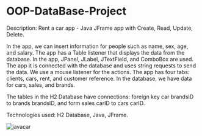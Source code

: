 # OOP-DataBase-Project

Description: Rent a car app - Java JFrame app with Create, Read, Update, Delete.

In the app, we can insert information for people such as name, sex, age, and salary. The app has a Table listener that displays the data from the database. In the app, JPanel, JLabel, JTextField, and ComboBox are used. The app it is connected with the database and uses string requests to send the data. We use a mouse listener for the actions. The app has four tabs: clients, cars, rent, and customer reference. In the database, we have data for cars, sales, and brands.

The tables in the H2 Database have connections: foreign key car brandsID to brands brandsID, and form sales carID to cars carID.

Technologies used: H2 Database, Java, JFrame.

![javacar](https://github.com/EvgeniyKrastev/OOP-DataBase-Project/assets/65820929/6d50060d-6373-4611-b6c8-e0e69fefe7ce)
